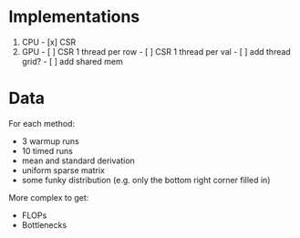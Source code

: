 # Implementations
1. CPU
        - [x] CSR
2. GPU
        - [ ] CSR 1 thread per row
        - [ ] CSR 1 thread per val
                - [ ] add thread grid?
        - [ ] add shared mem

# Data
For each method:
- 3 warmup runs
- 10 timed runs
- mean and standard derivation
- uniform sparse matrix
- some funky distribution (e.g. only the bottom right corner filled in)

More complex to get:
- FLOPs
- Bottlenecks
